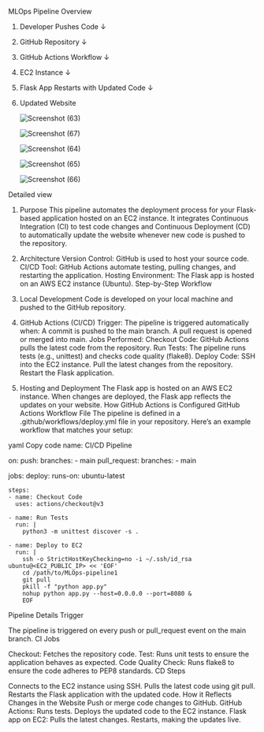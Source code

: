 MLOps Pipeline Overview

1. Developer Pushes Code
      ↓
2. GitHub Repository
      ↓
3. GitHub Actions Workflow
      ↓
4. EC2 Instance
      ↓
5. Flask App Restarts with Updated Code
      ↓
6. Updated Website



   ![Screenshot (63)](https://github.com/user-attachments/assets/2da50f76-fe2f-4abf-bdf8-373ef9cc59b4)

   
   ![Screenshot (67)](https://github.com/user-attachments/assets/d1ae5601-d1f7-4801-a59a-e34940d3c684)



   ![Screenshot (64)](https://github.com/user-attachments/assets/04a4963f-6617-43e9-be8d-bf27055f8432)

   
   ![Screenshot (65)](https://github.com/user-attachments/assets/d4b1278f-71f7-4c35-88ff-7ac1e9de46f7)

   
   ![Screenshot (66)](https://github.com/user-attachments/assets/9c86fee2-612e-4d8b-88ca-3c3997ed0a24)



Detailed view




1. Purpose
This pipeline automates the deployment process for your Flask-based application hosted on an EC2 instance. It integrates Continuous Integration (CI) to test code changes and Continuous Deployment (CD) to automatically update the website whenever new code is pushed to the repository.

2. Architecture
Version Control: GitHub is used to host your source code.
CI/CD Tool: GitHub Actions automate testing, pulling changes, and restarting the application.
Hosting Environment: The Flask app is hosted on an AWS EC2 instance (Ubuntu).
Step-by-Step Workflow
1. Local Development
Code is developed on your local machine and pushed to the GitHub repository.
2. GitHub Actions (CI/CD)
Trigger: The pipeline is triggered automatically when:
A commit is pushed to the main branch.
A pull request is opened or merged into main.
Jobs Performed:
Checkout Code: GitHub Actions pulls the latest code from the repository.
Run Tests: The pipeline runs tests (e.g., unittest) and checks code quality (flake8).
Deploy Code:
SSH into the EC2 instance.
Pull the latest changes from the repository.
Restart the Flask application.
3. Hosting and Deployment
The Flask app is hosted on an AWS EC2 instance.
When changes are deployed, the Flask app reflects the updates on your website.
How GitHub Actions is Configured
GitHub Actions Workflow File
The pipeline is defined in a .github/workflows/deploy.yml file in your repository. Here’s an example workflow that matches your setup:

yaml
Copy code
name: CI/CD Pipeline

on:
  push:
    branches:
      - main
  pull_request:
    branches:
      - main

jobs:
  deploy:
    runs-on: ubuntu-latest

    steps:
    - name: Checkout Code
      uses: actions/checkout@v3

    - name: Run Tests
      run: |
        python3 -m unittest discover -s .

    - name: Deploy to EC2
      run: |
        ssh -o StrictHostKeyChecking=no -i ~/.ssh/id_rsa ubuntu@<EC2_PUBLIC_IP> << 'EOF'
        cd /path/to/MLOps-pipeline1
        git pull
        pkill -f "python app.py"
        nohup python app.py --host=0.0.0.0 --port=8080 &
        EOF
Pipeline Details
Trigger

The pipeline is triggered on every push or pull_request event on the main branch.
CI Jobs

Checkout: Fetches the repository code.
Test: Runs unit tests to ensure the application behaves as expected.
Code Quality Check: Runs flake8 to ensure the code adheres to PEP8 standards.
CD Steps

Connects to the EC2 instance using SSH.
Pulls the latest code using git pull.
Restarts the Flask application with the updated code.
How it Reflects Changes in the Website
Push or merge code changes to GitHub.
GitHub Actions:
Runs tests.
Deploys the updated code to the EC2 instance.
Flask app on EC2:
Pulls the latest changes.
Restarts, making the updates live.






